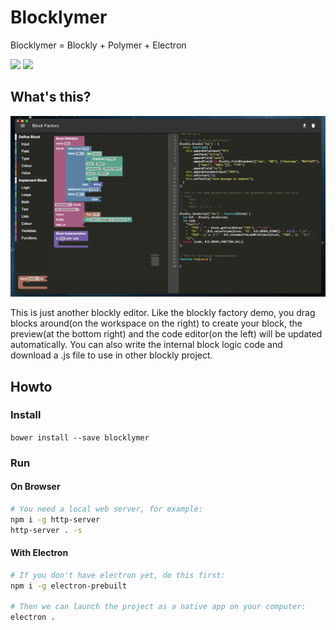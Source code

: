 # Blocklymer

Blocklymer = Blockly + Polymer + Electron

![](https://img.shields.io/bower/v/bootstrap.svg) ![](https://img.shields.io/github/tag/strongloop/express.svg)

## What's this?

![](doc/blocklymer.png)

This is just another blockly editor. Like the blockly factory demo, you drag blocks around(on the workspace on the right) to create your block, the preview(at the bottom right) and the code editor(on the left) will be updated automatically. You can also write the internal block logic code and download a .js file to use in other blockly project.

## Howto

### Install

`bower install --save blocklymer`

### Run

#### On Browser

```bash
# You need a local web server, for example:
npm i -g http-server
http-server . -s
```

#### With Electron

```bash
# If you don't have electron yet, do this first:
npm i -g electron-prebuilt

# Then we can launch the project as a native app on your computer:
electron .
```
